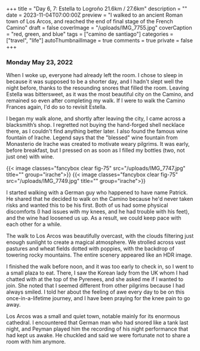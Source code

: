 +++
title = "Day 6, 7: Estella to Logroño 21.6km / 27.6km"
description = ""
date = 2023-11-04T07:00:00Z
preview = "I walked to an ancient Roman town of Los Arcos, and reached the end of final stage of the French Camino"
draft = false
coverImage = "/uploads/IMG_7755.jpg"
coverCaption = "red, green, and blue"
tags = ["camino de santiago"]
categories = ["travel", "life"]
autoThumbnailImage = true
comments = true
private = false
+++

### Monday May 23, 2022

When I woke up, everyone had already left the room. I chose to sleep in because it was supposed to be a shorter day, and I hadn't slept well the night before, thanks to the resounding snores that filled the room. Leaving Estella was bittersweet, as it was the most beautiful city on the Camino, and remained so even after completing my walk. If I were to walk the Camino Frances again, I'd do so to revisit Estella.

I began my walk alone, and shortly after leaving the city, I came across a blacksmith’s shop. I regretted not buying the hand-forged shell necklace there, as I couldn't find anything better later. I also found the famous wine fountain of Irache. Legend says that the "blessed" wine fountain from Monasterio de Irache was created to motivate weary pilgrims. It was early, before breakfast, but I pressed on as soon as I filled my bottles (two, not just one) with wine.

{{< image classes="fancybox clear fig-75" src="/uploads/IMG_7747.jpg" title="" group="irache">}}
{{< image classes="fancybox clear fig-75" src="/uploads/IMG_7749.jpg" title="" group="irache">}}


I started walking with a German guy who happened to have name Patrick. He shared that he decided to walk on the Camino because he'd never taken risks and wanted this to be his first. Both of us had some physical discomforts (I had issues with my knees, and he had trouble with his feet), and the wine had loosened us up. As a result, we could keep pace with each other for a while.

The walk to Los Arcos was beautifully overcast, with the clouds filtering just enough sunlight to create a magical atmosphere. We strolled across vast pastures and wheat fields dotted with poppies, with the backdrop of towering rocky mountains. The entire scenery appeared like an HDR image.

 I finished the walk before noon, and it was too early to check in, so I went to a small plaza to eat. There, I saw the Korean lady from the UK whom I had chatted with at the top of the Pyrenees, and she asked me if I wanted to join. She noted that I seemed different from other pilgrims because I had always smiled. I told her about the feeling of awe every day to be on this once-in-a-lifetime journey, and I have been praying for the knee pain to go away.

Los Arcos was a small and quiet town, notable mainly for its enormous cathedral. I encountered that German man who had snored like a tank last night, and Peyman played him the recording of his night performance that had kept us awake. He chuckled and said we were fortunate not to share a room with him anymore.